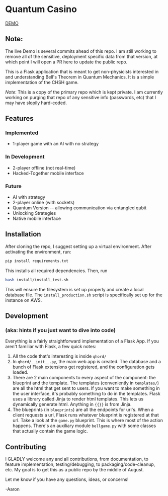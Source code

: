 # Quantum Casino

[DEMO](https://bellga.me)

## Note:
The live Demo is several commits ahead of this repo. I am still working to remove all of the sensitive, deployment specific data from that version, at which point I will open a PR here to update the public repo.

This is a Flask application that is meant to get non-physicists interested in
and understanding Bell's Theorem in Quantum Mechanics. It is a simple
implementation of the CHSH game.

*Note*: This is a copy of the primary repo which is kept private. I am
currently working on purging that repo of any sensitive info (passwords, etc)
that I may have slopily hard-coded.

## Features

### Implemented
* 1-player game with an AI with no strategy

### In Development
* 2-player offline (not real-time)
* Hacked-Together mobile interface

### Future
* AI with strategy
* 2-player online (with sockets)
* Quantum Version -- allowing communication via entangled qubit
* Unlocking Strategies
* Native mobile interface

## Installation
After cloning the repo, I suggest setting up a virtual environment. After
activating the environment, run:

```bash
pip install requirements.txt
```

This installs all required dependencies. Then, run

```bash
bash install/install_test.sh
```

This will ensure the filesystem is set up properly and create a local database
file. The `install_production.sh` script is specifically set up for the
instance on AWS.

## Development
### (aka: hints if you just want to dive into code)
Everything is a fairly straightforward implementation of a Flask App. If you
aren't familiar with Flask, a few quick notes:
1. All the code that's interesting is inside `qhord/`
2. In `qhord/__init__.py`, the main web app is created. The database and a
   bunch of Flask extensions get registered, and the configuration gets loaded.
3. There are 2 main components to every aspect of the component: the blueprint
   and the template. The templates (conveniently in `templates/`) are all the
   html that get sent to users. If you want to make something in the user
   interface, it's probably something to do in the templates. Flask uses a
   library called Jinja to render html templates. This lets us dynamically
   generate html. Anything in `{{}}` is from Jinja.
4. The blueprints (in `blueprints`) are all the endpoints for url's. When a
   client requests a url, Flask runs whatever blueprint is registered at that
   url. Take a look at the `game.py` blueprint. This is where most of the
   action happens. There's an auxiliary module `bellgame.py` with some classes
   that actually contain the game logic.

## Contributing
I GLADLY welcome any and all contributions, from
documentation, to feature implementation, testing/debugging, to
packaging/code-cleanup, etc. My goal is to get this as a public repo by the
middle of August.

Let me know if you have any questions, ideas, or concerns!

-Aaron
